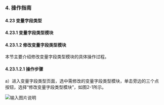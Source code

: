 ### 4. 操作指南

#### 4.23 变量字段类型

#### 4.23.1 变量字段类型模块

#### 4.23.1.2 修改变量字段类型模块

本节主要介绍修改变量字段类型模块的具体操作过程。

#### 4.23.1.2.1 操作步骤

a）进入变量字段类型页面，选中需修改的变量字段类型模块，单击旁边的三个点按钮，选择“修改变量字段类型模块”，如图2-1所示。

![输入图片说明](../../../../../images/SoFlu%EF%BC%88%E5%90%8E%E7%AB%AF%EF%BC%89%E5%BC%80%E5%8F%91%E5%B9%B3%E5%8F%B0/1.%20%E6%9C%80%E6%96%B0%E7%89%88%E6%9C%AC%20-%20%E6%9B%B4%E6%96%B0%E6%97%A5%E6%9C%9F%20-%202022.10.08/4.%20%E6%93%8D%E4%BD%9C%E6%8C%87%E5%8D%97/23.%20%E5%8F%98%E9%87%8F%E5%AD%97%E6%AE%B5%E7%B1%BB%E5%9E%8B/1.%20%E5%8F%98%E9%87%8F%E5%AD%97%E6%AE%B5%E7%B1%BB%E5%9E%8B%E6%A8%A1%E5%9D%97/2-1.png)
